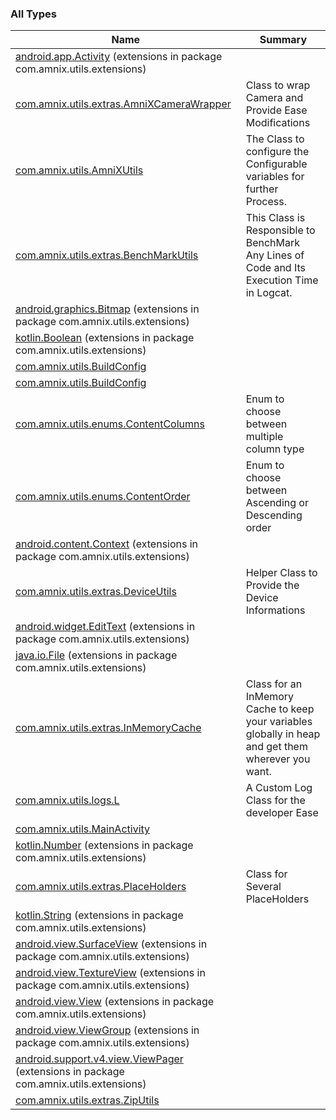 

### All Types

| Name | Summary |
|---|---|
| [android.app.Activity](../com.amnix.utils.extensions/android.app.-activity/index.md) (extensions in package com.amnix.utils.extensions) |  |
| [com.amnix.utils.extras.AmniXCameraWrapper](../com.amnix.utils.extras/-amni-x-camera-wrapper/index.md) | Class to wrap Camera and Provide Ease Modifications |
| [com.amnix.utils.AmniXUtils](../com.amnix.utils/-amni-x-utils/index.md) | The Class to configure the Configurable variables for further Process. |
| [com.amnix.utils.extras.BenchMarkUtils](../com.amnix.utils.extras/-bench-mark-utils/index.md) | This Class is Responsible to BenchMark Any Lines of Code and Its Execution Time in Logcat. |
| [android.graphics.Bitmap](../com.amnix.utils.extensions/android.graphics.-bitmap/index.md) (extensions in package com.amnix.utils.extensions) |  |
| [kotlin.Boolean](../com.amnix.utils.extensions/kotlin.-boolean/index.md) (extensions in package com.amnix.utils.extensions) |  |
| [com.amnix.utils.BuildConfig](../com.amnix.utils/-build-config/index.md) |  |
| [com.amnix.utils.BuildConfig](../com.amnix.utils/-build-config/index.md) |  |
| [com.amnix.utils.enums.ContentColumns](../com.amnix.utils.enums/-content-columns/index.md) | Enum to choose between multiple column type |
| [com.amnix.utils.enums.ContentOrder](../com.amnix.utils.enums/-content-order/index.md) | Enum to choose between Ascending or Descending order |
| [android.content.Context](../com.amnix.utils.extensions/android.content.-context/index.md) (extensions in package com.amnix.utils.extensions) |  |
| [com.amnix.utils.extras.DeviceUtils](../com.amnix.utils.extras/-device-utils/index.md) | Helper Class to Provide the Device Informations |
| [android.widget.EditText](../com.amnix.utils.extensions/android.widget.-edit-text/index.md) (extensions in package com.amnix.utils.extensions) |  |
| [java.io.File](../com.amnix.utils.extensions/java.io.-file/index.md) (extensions in package com.amnix.utils.extensions) |  |
| [com.amnix.utils.extras.InMemoryCache](../com.amnix.utils.extras/-in-memory-cache/index.md) | Class for an InMemory Cache to keep your variables globally in heap and get them wherever you want. |
| [com.amnix.utils.logs.L](../com.amnix.utils.logs/-l/index.md) | A Custom Log Class for the developer Ease |
| [com.amnix.utils.MainActivity](../com.amnix.utils/-main-activity/index.md) |  |
| [kotlin.Number](../com.amnix.utils.extensions/kotlin.-number/index.md) (extensions in package com.amnix.utils.extensions) |  |
| [com.amnix.utils.extras.PlaceHolders](../com.amnix.utils.extras/-place-holders/index.md) | Class for Several PlaceHolders |
| [kotlin.String](../com.amnix.utils.extensions/kotlin.-string/index.md) (extensions in package com.amnix.utils.extensions) |  |
| [android.view.SurfaceView](../com.amnix.utils.extensions/android.view.-surface-view/index.md) (extensions in package com.amnix.utils.extensions) |  |
| [android.view.TextureView](../com.amnix.utils.extensions/android.view.-texture-view/index.md) (extensions in package com.amnix.utils.extensions) |  |
| [android.view.View](../com.amnix.utils.extensions/android.view.-view/index.md) (extensions in package com.amnix.utils.extensions) |  |
| [android.view.ViewGroup](../com.amnix.utils.extensions/android.view.-view-group/index.md) (extensions in package com.amnix.utils.extensions) |  |
| [android.support.v4.view.ViewPager](../com.amnix.utils.extensions/android.support.v4.view.-view-pager/index.md) (extensions in package com.amnix.utils.extensions) |  |
| [com.amnix.utils.extras.ZipUtils](../com.amnix.utils.extras/-zip-utils/index.md) |  |
